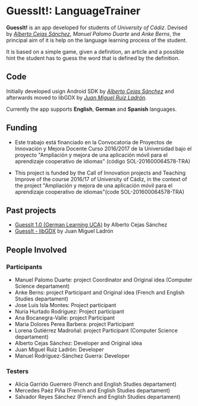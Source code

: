# GuessIt!: LanguageTrainer

**GuessIt!** is an app developed for students of *University of Cádiz*. Devised by [*Alberto Cejas Sánchez*](https://github.com/AlbertoCejas), *Manuel Palomo Duarte* and *Anke Berns*, the principal aim of it is help on the language learning process of the student.

It is based on a simple game, given a definition, an article and a possible hint the student has to guess the word that is defined by the definition.

## Code

Initially developed usign Android SDK by [*Alberto Cejas Sánchez*](https://github.com/AlbertoCejas) and afterwards moved to libGDX by [*Juan Miguel Ruiz Ladrón*](https://github.com/JuanMNGA).

Currently the app supports **English**, **German** and **Spanish** languages.


## Funding

- Este trabajo está financiado en la Convocatoria de Proyectos de Innovación y Mejora Docente Curso 2016/2017 de la Universidad bajo el proyecto "Ampliación y mejora de una aplicación móvil para el aprendizaje cooperativo de idiomas" (código SOL-201600064578-TRA)

- This project is funded by the Call of Innovation projects and Teaching Improve of the course 2016/17 of University of Cádiz, in the context of the project "Ampliación y mejora de una aplicación móvil para el aprendizaje cooperativo de idiomas"(code SOL-201600064578-TRA)

## Past projects

- [GuessIt 1.0 (German Learning UCA)](https://github.com/AlbertoCejas/GermanLearningUCA) by Alberto Cejas Sánchez
- [GuessIt - libGDX](https://github.com/JuanMNGA/GuessIt2016) by Juan Miguel Ladrón

## People Involved

### Participants

- Manuel Palomo Duarte: project Coordinator and Original idea (Computer Science departament)
- Anke Berns: project Participant and Original idea (French and English Studies departament)
- Jose Luis Isla Montes: Project participant
- Nuria Hurtado Rodríguez: Project participant
- Ana Bocanegra-Valle: project Participant
- Maria Dolores Perea Barbera: project Participant
- Lorena Gutiérrez Madroñal: project Participant (Computer Science departament)
- Alberto Cejas Sánchez: Developer and Original idea
- Juan Miguel Ruiz Ladrón: Developer
- Manuel Rodríguez-Sánchez Guerra: Developer

### Testers

- Alicia Garrido Guerrero (French and English Studies departament)
- Mercedes Paéz Piña (French and English Studies departament)
- Salvador Reyes Sánchez (French and English Studies departament)
